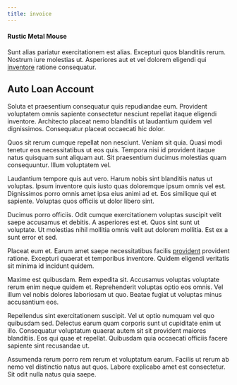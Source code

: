 ```yaml
---
title: invoice
---
```


#### Rustic Metal Mouse

Sunt alias pariatur exercitationem est alias. Excepturi quos blanditiis rerum. Nostrum iure molestias ut. Asperiores aut et vel dolorem eligendi qui [inventore](/dolore/odio/dignissimos/nemo/tools_&_music.md) ratione consequatur.

## Auto Loan Account

Soluta et praesentium consequatur quis repudiandae eum. Provident voluptatem omnis sapiente consectetur nesciunt repellat itaque eligendi inventore. Architecto placeat nemo blanditiis ut laudantium quidem vel dignissimos. Consequatur placeat occaecati hic dolor.

Quos sit rerum cumque repellat non nesciunt. Veniam sit quia. Quasi modi tenetur eos necessitatibus ut eos quis. Tempora nisi id provident itaque natus quisquam sunt aliquam aut. Sit praesentium ducimus molestias quam consequuntur. Illum voluptatem vel.

Laudantium tempore quis aut vero. Harum nobis sint blanditiis natus ut voluptas. Ipsum inventore quis iusto quas doloremque ipsum omnis vel est. Dignissimos porro omnis amet ipsa eius animi ad et. Eos similique qui et sapiente. Voluptas quos officiis ut dolor libero sint.

Ducimus porro officiis. Odit cumque exercitationem voluptas suscipit velit saepe accusamus et debitis. A asperiores est et. Quos sint sunt ut voluptate. Ut molestias nihil mollitia omnis velit aut dolorem mollitia. Est ex a sunt error et sed.

Placeat eum et. Earum amet saepe necessitatibus facilis [provident](/facere/temporibus/adipisci/dot_com_infrastructure_microchip.md) provident ratione. Excepturi quaerat et temporibus inventore. Quidem eligendi veritatis sit minima id incidunt quidem.

Maxime est quibusdam. Rem expedita sit. Accusamus voluptas voluptate rerum enim neque quidem et. Reprehenderit voluptas optio eos omnis. Vel illum vel nobis dolores laboriosam ut quo. Beatae fugiat ut voluptas minus accusantium eos.

Repellendus sint exercitationem suscipit. Vel ut optio numquam vel quo quibusdam sed. Delectus earum quam corporis sunt ut cupiditate enim ut illo. Consequatur voluptatum quaerat autem sit sit provident maiores blanditiis. Eos qui quae et repellat. Quibusdam quia occaecati officiis facere sapiente sint recusandae ut.

Assumenda rerum porro rem rerum et voluptatum earum. Facilis ut rerum ab nemo vel distinctio natus aut quos. Labore explicabo amet est consectetur. Sit odit nulla natus quia saepe.
